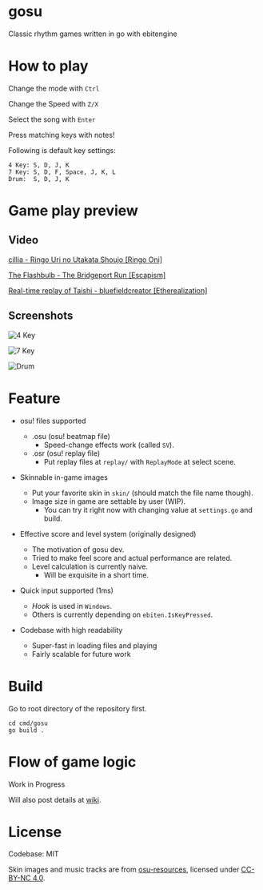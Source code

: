 # gosu

Classic rhythm games written in go with ebitengine

# How to play
Change the mode with `Ctrl`

Change the Speed with `Z/X`

Select the song with `Enter`

Press matching keys with notes!

Following is default key settings:
```
4 Key: S, D, J, K
7 Key: S, D, F, Space, J, K, L
Drum:  S, D, J, K
```

# Game play preview
## Video
[cillia - Ringo Uri no Utakata Shoujo [Ringo Oni]](https://youtu.be/8VgzAlc4SJ0)

[The Flashbulb - The Bridgeport Run [Escapism]](https://youtu.be/5VWaSAs7bbQ)

[Real-time replay of Taishi - bluefieldcreator [Etherealization]](https://www.youtube.com/watch?v=9kMUT8vQI24&list=PLQhd8A8gGbIBm_oJdW5K9Pwv9jZpmJzLW&index=2&ab_channel=MuangMuangE)

## Screenshots
![4 Key](https://i.imgur.com/6veaLI6.png)

![7 Key](https://i.imgur.com/MJTFmE3.png)

![Drum](https://i.imgur.com/VquWLWk.png)

# Feature
* osu! files supported
  * .osu (osu! beatmap file)
    * Speed-change effects work (called `SV`).
  * .osr (osu! replay file)
    * Put replay files at `replay/` with `ReplayMode` at select scene.

* Skinnable in-game images
  * Put your favorite skin in `skin/` (should match the file name though).
  * Image size in game are settable by user (WIP).
    * You can try it right now with changing value at `settings.go` and build. 

* Effective score and level system (originally designed)
  * The motivation of gosu dev.
  * Tried to make feel score and actual performance are related.
  * Level calculation is currently naive. 
    * Will be exquisite in a short time.

* Quick input supported (1ms)
  * *Hook* is used in `Windows`.
  * Others is currently depending on `ebiten.IsKeyPressed`.

* Codebase with high readability
  * Super-fast in loading files and playing
  * Fairly scalable for future work

# Build
Go to root directory of the repository first. 
```
cd cmd/gosu
go build .
```

# Flow of game logic
Work in Progress

Will also post details at [wiki](https://github.com/hndada/gosu/wiki).


# License
Codebase: MIT

Skin images and music tracks are from [osu-resources](https://github.com/ppy/osu-resources), licensed under [CC-BY-NC 4.0](https://creativecommons.org/licenses/by-nc/4.0/legalcode).
